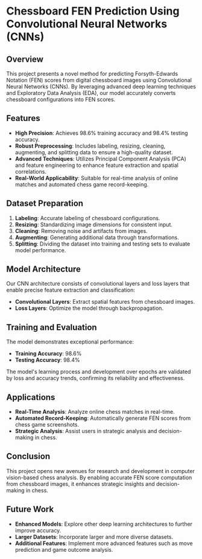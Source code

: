 # Chessboard FEN Prediction Using Convolutional Neural Networks (CNNs)

## Overview

This project presents a novel method for predicting Forsyth-Edwards Notation (FEN) scores from digital chessboard images using Convolutional Neural Networks (CNNs). By leveraging advanced deep learning techniques and Exploratory Data Analysis (EDA), our model accurately converts chessboard configurations into FEN scores.

## Features

- **High Precision**: Achieves 98.6% training accuracy and 98.4% testing accuracy.
- **Robust Preprocessing**: Includes labeling, resizing, cleaning, augmenting, and splitting data to ensure a high-quality dataset.
- **Advanced Techniques**: Utilizes Principal Component Analysis (PCA) and feature engineering to enhance feature extraction and spatial correlations.
- **Real-World Applicability**: Suitable for real-time analysis of online matches and automated chess game record-keeping.

## Dataset Preparation

1. **Labeling**: Accurate labeling of chessboard configurations.
2. **Resizing**: Standardizing image dimensions for consistent input.
3. **Cleaning**: Removing noise and artifacts from images.
4. **Augmenting**: Generating additional data through transformations.
5. **Splitting**: Dividing the dataset into training and testing sets to evaluate model performance.

## Model Architecture

Our CNN architecture consists of convolutional layers and loss layers that enable precise feature extraction and classification:

- **Convolutional Layers**: Extract spatial features from chessboard images.
- **Loss Layers**: Optimize the model through backpropagation.

## Training and Evaluation

The model demonstrates exceptional performance:

- **Training Accuracy**: 98.6%
- **Testing Accuracy**: 98.4%

The model's learning process and development over epochs are validated by loss and accuracy trends, confirming its reliability and effectiveness.

## Applications

- **Real-Time Analysis**: Analyze online chess matches in real-time.
- **Automated Record-Keeping**: Automatically generate FEN scores from chess game screenshots.
- **Strategic Analysis**: Assist users in strategic analysis and decision-making in chess.

## Conclusion

This project opens new avenues for research and development in computer vision-based chess analysis. By enabling accurate FEN score computation from chessboard images, it enhances strategic insights and decision-making in chess.

## Future Work

- **Enhanced Models**: Explore other deep learning architectures to further improve accuracy.
- **Larger Datasets**: Incorporate larger and more diverse datasets.
- **Additional Features**: Implement more advanced features such as move prediction and game outcome analysis.
